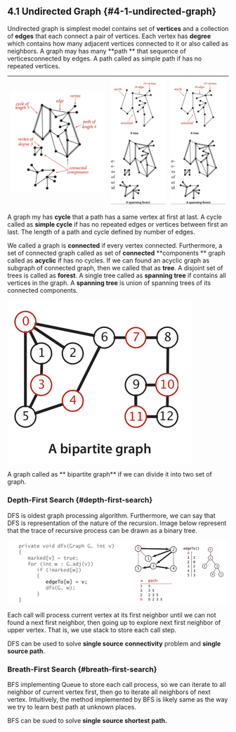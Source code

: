## 4.1 Undirected Graph {#4-1-undirected-graph}

Undirected graph is simplest model contains set of **vertices** and a collection of **edges** that each connect a pair of vertices. Each vertex has **degree** which contains how many adjacent vertices connected to it or also called as neighbors. A graph may has many **path ** that sequence of verticesconnected by edges. A path called as simple path if has no repeated vertices.

| ![](../assets/image1.png) | ![](../assets/image2.png) | ![](../assets/image12.png) |
| --- | --- | --- |


A graph my has **cycle** that a path has a same vertex at first at last. A cycle called as **simple cycle** if has no repeated edges or vertices between first an last. The length of a path and cycle defined by number of edges.

We called a graph is **connected** if every vertex connected. Furthermore, a set of connected graph called as set of **connected** **components ** graph called as **acyclic** if has no cycles. If we can found an acyclic graph as subgraph of connected graph, then we called that as **tree**. A disjoint set of trees is called as **forest**. A single tree called as **spanning tree** if contains all vertices in the graph. A **spanning tree** is union of spanning trees of its connected components.

![](../assets/image3.png)

A graph called as ** bipartite graph** if we can divide it into two set of graph.

### Depth-First Search {#depth-first-search}

DFS is oldest graph processing algorithm. Furthermore, we can say that DFS is representation of the nature of the recursion. Image below represent that the trace of recursive process can be drawn as a binary tree.

![](../assets/image4.png)

Each call will process current vertex at its first neighbor until we can not found a next first neighbor, then going up to explore next first neighbor of upper vertex. That is, we use stack to store each call step.

DFS can be used to solve **single source** **connectivity** problem and **single source path**.

### Breath-First Search {#breath-first-search}

BFS implementing Queue to store each call process, so we can iterate to all neighbor of current vertex first, then go to iterate all neighbors of next vertex. Intuitively, the method implemented by BFS is likely same as the way we try to learn best path at unknown places.

BFS can be sued to solve **single** **source shortest** **path.**

